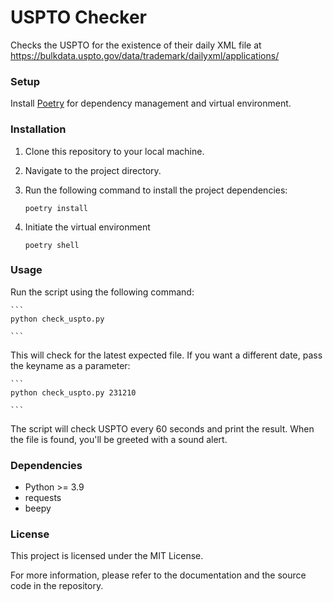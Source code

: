 # USPTO Checker

Checks the USPTO for the existence of their daily XML file at https://bulkdata.uspto.gov/data/trademark/dailyxml/applications/

### Setup

Install [Poetry](https://python-poetry.org/) for dependency management and virtual environment.

### Installation

1. Clone this repository to your local machine.
2. Navigate to the project directory.
3. Run the following command to install the project dependencies:
    
    ```
    poetry install
    
    ```
4. Initiate the virtual environment

    ```
    poetry shell
    
    ```

    
### Usage

    
Run the script using the following command:
    
    ```
    python check_uspto.py
    
    ```
    
This will check for the latest expected file. If you want a different date, pass the keyname as a parameter:

    ```
    python check_uspto.py 231210
    
    ```


The script will check USPTO every 60 seconds and print the result. When the file is found, you'll be greeted with a sound alert.


### Dependencies

- Python >= 3.9
- requests
- beepy

### License

This project is licensed under the MIT License.

For more information, please refer to the documentation and the source code in the repository.